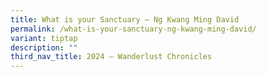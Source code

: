 ```yaml
---
title: What is your Sanctuary – Ng Kwang Ming David
permalink: /what-is-your-sanctuary-ng-kwang-ming-david/
variant: tiptap
description: ""
third_nav_title: 2024 – Wanderlust Chronicles
---
```

